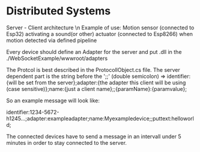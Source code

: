 # Distributed Systems
Server - Client architecture \n
Example of use: Motion sensor (connected to Esp32) activating a sound(or other) actuator (connected to Esp8266) when motion detected via defined pipeline

Every device should define an Adapter for the server and put  .dll in the ./WebSocketExample/wwwroot/adapters

The Protcol is best described in the ProtocollObject.cs file. 
The server dependent part is the string before the ';;' (double semicolon)
=> identifier:{will be set from the server};adapter:{the adapter this client will be using (case sensitive)};name:{just a client name};;{paramName}:{paramvalue};

So an example message will look like:

identifier:1234-5672-h1245...;adapter:exampleadapter;name:Myexampledevice;;puttext:helloworld;

The connected devices have to send a message in an intervall under 5 minutes in order to stay connected to the server.
